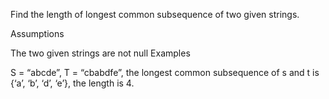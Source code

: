 Find the length of longest common subsequence of two given strings.

Assumptions

The two given strings are not null
Examples

S = “abcde”, T = “cbabdfe”, the longest common subsequence of s and t is {‘a’, ‘b’, ‘d’, ‘e’}, the length is 4.
